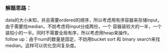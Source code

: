 ### 解题思路：
data的大小未知，并且需要ordered的顺序，所以考虑用有序容器来存储input，由于需要找median，不妨考虑将input分成两份，一个
容器装较大的一半，一个装较小的一半。同时不需要全局有序，所以考虑用heap来操作。  
follow up：由于num的数量是固定，不妨用bucket sort 和 binary search来找median。这样可以优化空间复杂度。